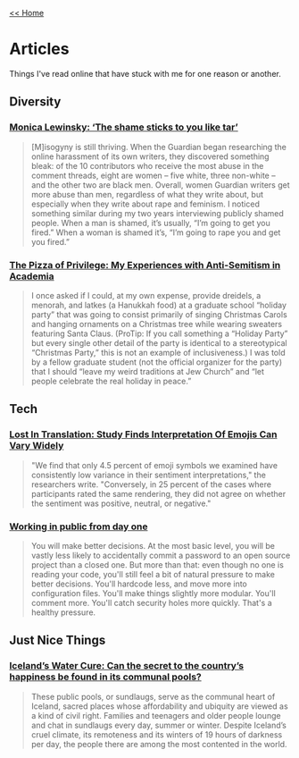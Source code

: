 [<< Home](../README.md)

# Articles  
Things I've read online that have stuck with me for one reason or another. 

## Diversity 

### [Monica Lewinsky: ‘The shame sticks to you like tar’](https://www.theguardian.com/technology/2016/apr/16/monica-lewinsky-shame-sticks-like-tar-jon-ronson)

> [M]isogyny is still thriving. When the Guardian began researching the online harassment of its own writers, they discovered something bleak: of the 10 contributors who receive the most abuse in the comment threads, eight are women – five white, three non-white – and the other two are black men. Overall, women Guardian writers get more abuse than men, regardless of what they write about, but especially when they write about rape and feminism. I noticed something similar during my two years interviewing publicly shamed people. When a man is shamed, it’s usually, “I’m going to get you fired.” When a woman is shamed it’s, “I’m going to rape you and get you fired.”

### [The Pizza of Privilege: My Experiences with Anti-Semitism in Academia](http://www.southernfriedscience.com/the-pizza-of-privilege-my-experiences-with-anti-semitism-in-academia/)

> I once asked if I could, at my own expense, provide dreidels, a menorah, and latkes (a Hanukkah food) at a graduate school  “holiday party” that was going to consist primarily of singing Christmas Carols and hanging ornaments on a Christmas tree while wearing sweaters featuring Santa Claus. (ProTip: If you call something a “Holiday Party” but every single other detail of the party is identical to a stereotypical “Christmas Party,” this is not an example of inclusiveness.) I was told by a fellow graduate student (not the official organizer for the party) that I should “leave my weird traditions at Jew Church” and “let people celebrate the real holiday in peace.”

## Tech 

### [Lost In Translation: Study Finds Interpretation Of Emojis Can Vary Widely](http://www.npr.org/sections/thetwo-way/2016/04/12/473965971/lost-in-translation-study-finds-interpretation-of-emojis-can-vary-widely?utm_source=facebook.com&utm_medium=social&utm_campaign=npr&utm_term=nprnews&utm_content=20160412)

> "We find that only 4.5 percent of emoji symbols we examined have consistently low variance in their sentiment interpretations," the researchers write. "Conversely, in 25 percent of the cases where participants rated the same rendering, they did not agree on whether the sentiment was positive, neutral, or negative."

### [Working in public from day one](https://18f.gsa.gov/2014/07/31/working-in-public-from-day-1/)

> You will make better decisions. At the most basic level, you will be vastly less likely to accidentally commit a password to an open source project than a closed one. But more than that: even though no one is reading your code, you'll still feel a bit of natural pressure to make better decisions. You'll hardcode less, and move more into configuration files. You'll make things slightly more modular. You'll comment more. You'll catch security holes more quickly. That's a healthy pressure.

## Just Nice Things 

### [Iceland’s Water Cure: Can the secret to the country’s happiness be found in its communal pools?](http://www.nytimes.com/2016/04/24/magazine/icelands-water-cure.html?partner=IFTTT&_r=2)

> These public pools, or sundlaugs, serve as the communal heart of Iceland, sacred places whose affordability and ubiquity are viewed as a kind of civil right. Families and teenagers and older people lounge and chat in sundlaugs every day, summer or winter. Despite Iceland’s cruel climate, its remoteness and its winters of 19 hours of darkness per day, the people there are among the most contented in the world. 
